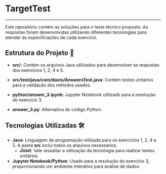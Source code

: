 # TargetTest
******
Este repositório contém as soluções para o teste técnico proposto. As respostas foram desenvolvidas utilizando diferentes tecnologias para atender às especificações de cada exercício.

## Estrutura do Projeto 📂
- **src/**: Contém os arquivos Java utilizados para desenvolver as respostas dos exercícios 1, 2, 4 e 5.

- **src/test/java/com/davis/AnswersTest.java**: Contém testes unitários para a validação dos métodos usados. 

- **python/answer_3.ipynb**: Jupyter Notebook utilizado para a resolução do exercício 3.

- **answer_3.py**: Alternativa do código Python.

## Tecnologias Utilizadas 🛠️

- **Java**: Linguagem de programação utilizada para os exercícios 1, 2, 4 e 5. A pasta **src** inclui todos os arquivos necessários.
  - **JUnit**: Vale ressaltar a utilização da tecnologia para realizar testes unitários.
- **Jupyter Notebook/Python**: Usado para a resolução do exercício 3, proporcionando um ambiente interativo para análise de dados.
